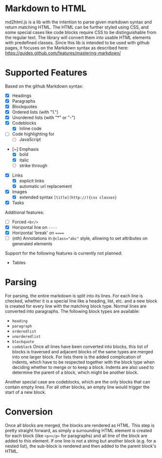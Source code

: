 # Markdown to HTML
md2html.js is a lib with the intention to parse given markdown syntax and return
matching HTML. The HTML can be further styled using CSS, and some special cases
like code blocks require CSS to be distinguishable from the regular text. The
library will convert them into usable HTML elements with predefined classes.
Since this lib is intended to be used with github pages, it focuses on the Markdown
syntax as described here: https://guides.github.com/features/mastering-markdown/

# Supported Features
Based on the github Markdown syntax:
* [x] Headings
* [x] Paragraphs
* [x] Blockquotes
* [x] Ordered lists (with "1.")
* [x] Unordered lists (with "*" or "-")
* [x] Codeblocks
  * [x] Inline code
* [ ] Code highlighting for 
  * [ ] JavaScript
* [~] Emphasis
  * [x] bold
  * [x] italic
  * [ ] strike through
* [x] Links
  * [x] explicit links
  * [x] automatic url replacement
* [x] Images
  * [x] extended syntax `[title](http://){css classes}`
* [x] Tasks

Additional features:
* [ ] Forced `<br/>`
* [x] Horizontal line on `----`
* [x] Horizontal 'break' on `====`
* [ ] (nth) Annotations in `@class="abc"` style, allowing to set attributes on generated elements

Support for the following features is currently not planned:
* Tables

# Parsing
For parsing, the entire markdown is split into its lines. For each line is checked,
whether it is a special line like a heading, list, etc. and a new block is created
for every line with the matching block type. Normal lines are converted into paragraphs.
The following block types are available:
* `heading`
* `paragraph`
* `orderedlist`
* `unorderedlist`
* `blockquote`
* `codeblock`
Once all lines have been converted into blocks, this list of blocks is traversed and
adjacent blocks of the same types are merged into one larger block. For lists there is
the added complication of indents, which have to be respected together with the block
type when deciding whether to merge or to keep a block.
Indents are also used to determine the parent of a block, which might be another block.

Another special case are codeblocks, which are the only blocks that can contain empty
lines. For all other blocks, an empty line would trigger the start of a new block.

# Conversion
Once all blocks are merged, the blocks are rendered as HTML. This step is pretty straight
forward, as simply a surrounding HTML element is created for each block (like `<p></p>`
for paragraphs) and all line of the block are added to this element. If one line is not a
string but another block (e.g. for a nested list), the sub-block is rendered and then added
to the parent block's HTML.